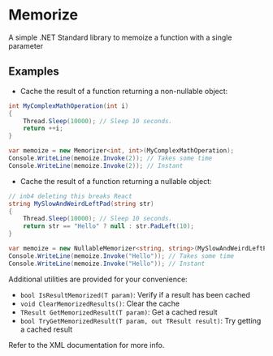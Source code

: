 # Memorize

A simple .NET Standard library to memoize a function with a single parameter

## Examples

- Cache the result of a function returning a non-nullable object:

```cs
int MyComplexMathOperation(int i)
{
    Thread.Sleep(10000); // Sleep 10 seconds.
    return ++i;
}

var memoize = new Memorizer<int, int>(MyComplexMathOperation);
Console.WriteLine(memoize.Invoke(2)); // Takes some time
Console.WriteLine(memoize.Invoke(2)); // Instant
```

- Cache the result of a function returning a nullable object:

```cs
// inb4 deleting this breaks React
string MySlowAndWeirdLeftPad(string str)
{
    Thread.Sleep(10000); // Sleep 10 seconds.
    return str == "Hello" ? null : str.PadLeft(10);
}

var memoize = new NullableMemorizer<string, string>(MySlowAndWeirdLeftPad);
Console.WriteLine(memoize.Invoke("Hello")); // Takes some time
Console.WriteLine(memoize.Invoke("Hello")); // Instant
```

Additional utilities are provided for your convenience:

- `bool IsResultMemorized(T param)`: Verify if a result has been cached
- `void ClearMemorizedResults()`: Clear the cache
- `TResult GetMemorizedResult(T param)`: Get a cached result
- `bool TryGetMemorizedResult(T param, out TResult result)`: Try getting a cached result

Refer to the XML documentation for more info.